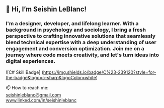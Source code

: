 <h2> 👋 Hi, I’m Seishin LeBlanc! </h2> 
<h3> I'm a designer, developer, and lifelong learner. With a background in psychology and sociology, I bring a fresh perspective to crafting innovative solutions that seamlessly blend technical expertise with a deep understanding of user engagement and conversion optimization. Join me on a journey where code meets creativity, and let's turn ideas into digital experiences. </h3>

![C# Skill Badge]
(https://img.shields.io/badge/C%23-239120?style=for-the-badge&logo=c-sharp&logoColor=white)




📫 How to reach me:
<br> seishinleblanc@gmail.com
<br> www.linked.com/in/seishinleblanc

<!---
seishinleblanc/seishinleblanc is a ✨ special ✨ repository because its `README.md` (this file) appears on your GitHub profile.
You can click the Preview link to take a look at your changes.
--->
